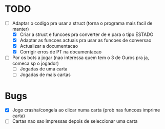 # TODO
- [ ] Adaptar o codigo pra usar a struct (torna o programa mais facil de manter)
    - [X] Criar a struct e funcoes pra converter de e para o tipo ESTADO
    - [X] Adaptar as funcoes actuais pra usar as funcoes de conversao
    - [X] Actualizar a documentacao
    - [X] Corrigir erros de PT na documentacao
- [ ] Por os bots a jogar (nao interessa quem tem o 3 de Ouros pra ja, comeca sp o jogador)
    - [ ] Jogadas de uma carta
    - [ ] Jogadas de mais cartas

# Bugs
- [X] Jogo crasha/congela ao clicar numa carta (prob nas funcoes imprime carta)
- [ ] Cartas nao sao impressas depois de seleccionar uma carta
